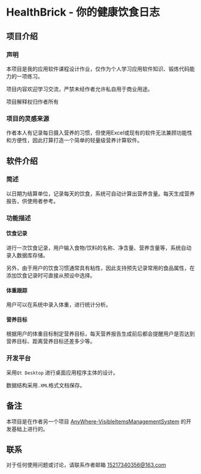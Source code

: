 # HealthBrick - 你的健康饮食日志

## 项目介绍

### 声明

本项目是我的应用软件课程设计作业，仅作为个人学习应用软件知识、锻炼代码能力的一项练习。

项目内容欢迎学习交流，严禁未经作者允许私自用于商业用途。

项目解释权归作者所有

### 项目的灵感来源

作者本人有记录每日摄入营养的习惯，但使用Excel或现有的软件无法兼顾功能性和方便性，因此打算打造一个简单的轻量级营养计算软件。

## 软件介绍

### 简述

以日期为结算单位，记录每天的饮食，系统可自动计算出营养含量。每天生成营养报告，供使用者参考。

### 功能描述

#### 饮食记录

进行一次饮食记录，用户输入食物/饮料的名称、净含量、营养含量等，系统自动录入数据库存储。

另外，由于用户的饮食习惯通常具有粘性，因此支持预先记录常用的食品属性，在添加饮食记录时可直接从预设中选择。

#### 体重跟踪

用户可以在系统中录入体重，进行统计分析。

#### 营养目标

根据用户的体重目标制定营养目标，每天营养报告生成前后都会提醒用户是否达到营养目标、距离营养目标还差多少等。

### 开发平台

采用`Qt Desktop` 进行桌面应用程序主体的设计。

数据结构采用`.XML`格式文档保存。

## 备注

本项目是在作者另一个项目 [AnyWhere-VisibleItemsManagementSystem](https://github.com/Vorrad/AnyWhere-VisibleItemsManagementSystem) 的开发基础上进行的。

## 联系

对于任何使用问题或讨论，请联系作者邮箱 15217340356@163.com
